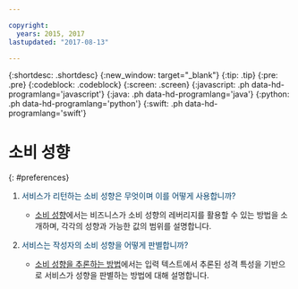 ```yaml
---

copyright:
  years: 2015, 2017
lastupdated: "2017-08-13"

---
```


{:shortdesc: .shortdesc}
{:new_window: target="_blank"}
{:tip: .tip}
{:pre: .pre}
{:codeblock: .codeblock}
{:screen: .screen}
{:javascript: .ph data-hd-programlang='javascript'}
{:java: .ph data-hd-programlang='java'}
{:python: .ph data-hd-programlang='python'}
{:swift: .ph data-hd-programlang='swift'}

# 소비 성향
{: #preferences}

1.  <span style="color:#003F69">서비스가 리턴하는 소비 성향은 무엇이며 이를 어떻게 사용합니까?</span>

    -   [소비 성향](/docs/services/personality-insights/preferences.html)에서는
비즈니스가 소비 성향의 레버리지를 활용할 수 있는 방법을 소개하며, 각각의 성향과 가능한 값의 범위를 설명합니다. 

1.  <span style="color:#003F69">서비스는 작성자의 소비 성향을 어떻게 판별합니까?</span>

    -   [소비 성향을
추론하는 방법](/docs/services/personality-insights/science.html#researchInferPrefs)에서는 입력 텍스트에서 추론된 성격 특성을 기반으로 서비스가 성향을 판별하는 방법에 대해 설명합니다. 
